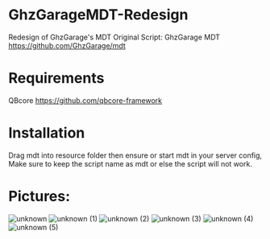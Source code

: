 # GhzGarageMDT-Redesign
Redesign of GhzGarage's MDT
Original Script: GhzGarage MDT https://github.com/GhzGarage/mdt 

# Requirements 
QBcore https://github.com/qbcore-framework                                                                                                                              

# Installation 
Drag mdt into resource folder then ensure or start mdt in your server config, Make sure to keep the script name as mdt or else the script will not work.

# Pictures:
![unknown](https://user-images.githubusercontent.com/98569110/151479880-291569c5-6852-46d6-aaf3-bbb7dea4d7a2.png)
![unknown (1)](https://user-images.githubusercontent.com/98569110/151480034-95853f33-4888-4031-9345-88723207f8ba.png)
![unknown (2)](https://user-images.githubusercontent.com/98569110/151480117-caa56881-c2e3-43fc-9adf-ffeb0c04fbf3.png)
![unknown (3)](https://user-images.githubusercontent.com/98569110/151480190-70dbb07b-4586-4ffa-8893-1b3cea32dffa.png)
![unknown (4)](https://user-images.githubusercontent.com/98569110/151480310-2ecfd3c5-3fdf-4834-8a3a-ffc64924c254.png)
![unknown (5)](https://user-images.githubusercontent.com/98569110/151480317-dde905bb-02e9-41b6-bced-fbde8430d3db.png)

